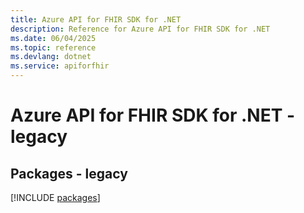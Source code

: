 ```yaml
---
title: Azure API for FHIR SDK for .NET
description: Reference for Azure API for FHIR SDK for .NET
ms.date: 06/04/2025
ms.topic: reference
ms.devlang: dotnet
ms.service: apiforfhir
---
```

# Azure API for FHIR SDK for .NET - legacy
## Packages - legacy
[!INCLUDE [packages](api-for-fhir-index.md)]